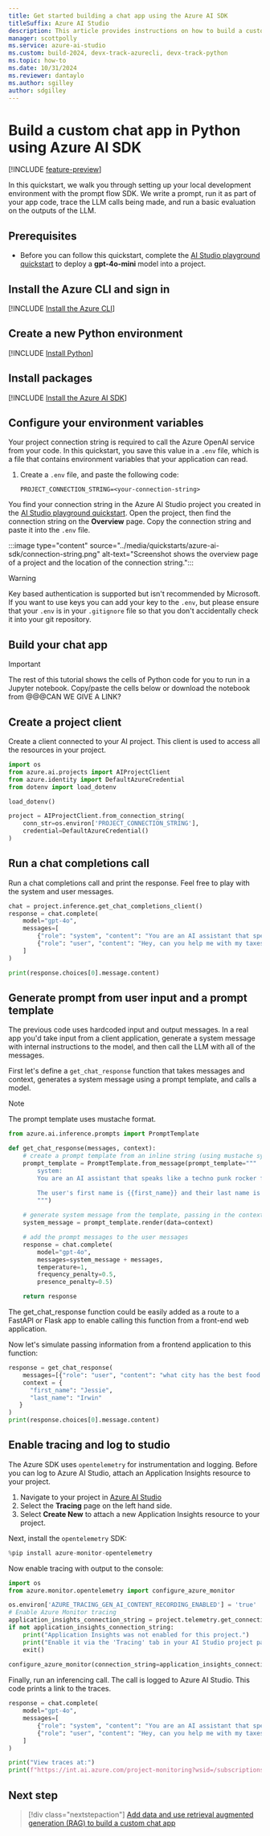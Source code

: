 ```yaml
---
title: Get started building a chat app using the Azure AI SDK
titleSuffix: Azure AI Studio
description: This article provides instructions on how to build a custom chat app in Python using the Azure AI SDK.
manager: scottpolly
ms.service: azure-ai-studio
ms.custom: build-2024, devx-track-azurecli, devx-track-python
ms.topic: how-to
ms.date: 10/31/2024
ms.reviewer: dantaylo
ms.author: sgilley
author: sdgilley
---
```


# Build a custom chat app in Python using Azure AI SDK

[!INCLUDE [feature-preview](../includes/feature-preview.md)]

In this quickstart, we walk you through setting up your local development environment with the prompt flow SDK. We write a prompt, run it as part of your app code, trace the LLM calls being made, and run a basic evaluation on the outputs of the LLM.

## Prerequisites

* Before you can follow this quickstart, complete the [AI Studio playground quickstart](../quickstarts/get-started-playground.md) to deploy a **gpt-4o-mini** model into a project.

## Install the Azure CLI and sign in 

[!INCLUDE [Install the Azure CLI](../includes/install-cli.md)]

## Create a new Python environment

[!INCLUDE [Install Python](../includes/install-python.md)]

## Install packages

[!INCLUDE [Install the Azure AI SDK](../includes/install-ai-sdk.md)]

## Configure your environment variables

Your project connection string is required to call the Azure OpenAI service from your code. In this quickstart, you save this value in a `.env` file, which is a file that contains environment variables that your application can read. 

1. Create a `.env` file, and paste the following code:

    ```text
    PROJECT_CONNECTION_STRING=<your-connection-string>
    ```

You find your connection string in the Azure AI Studio project you created in the [AI Studio playground quickstart](../quickstarts/get-started-playground.md).  Open the project, then find the connection string on the **Overview** page.  Copy the connection string and paste it into the `.env` file.

:::image type="content" source="../media/quickstarts/azure-ai-sdk/connection-string.png" alt-text="Screenshot shows the overview page of a project and the location of the connection string.":::

> [!WARNING]
> Key based authentication is supported but isn't recommended by Microsoft. If you want to use keys you can add your key to the `.env`, but please ensure that your `.env` is in your `.gitignore` file so that you don't accidentally check it into your git repository.

## Build your chat app

> [!IMPORTANT]
> The rest of this tutorial shows the cells of Python code for you to run in a Jupyter notebook. Copy/paste the cells below or download the notebook from @@@CAN WE GIVE A LINK?

## Create a project client

Create a client connected to your AI project.  This client is used to access all the resources in your project.

```python
import os
from azure.ai.projects import AIProjectClient
from azure.identity import DefaultAzureCredential
from dotenv import load_dotenv

load_dotenv()

project = AIProjectClient.from_connection_string(
    conn_str=os.environ['PROJECT_CONNECTION_STRING'],
    credential=DefaultAzureCredential()
)
```

## Run a chat completions call

 Run a chat completions call and print the response. Feel free to play with the system and user messages.

```Python
chat = project.inference.get_chat_completions_client()
response = chat.complete(
    model="gpt-4o",
    messages=[
        {"role": "system", "content": "You are an AI assistant that speaks like a techno punk rocker from 2350. Be cool but not too cool. Ya dig?"},
        {"role": "user", "content": "Hey, can you help me with my taxes? I'm a freelancer."},
    ]
)

print(response.choices[0].message.content)
```

## Generate prompt from user input and a prompt template

The previous code uses hardcoded input and output messages. In a real app you'd take input from a client application, generate a system message with internal instructions to the model, and then call the LLM with all of the messages.

First let's define a `get_chat_response` function that takes messages and context, generates a system message using a prompt template, and calls a model.

> [!NOTE]
> The prompt template uses mustache format.

```python
from azure.ai.inference.prompts import PromptTemplate

def get_chat_response(messages, context):
    # create a prompt template from an inline string (using mustache syntax)
    prompt_template = PromptTemplate.from_message(prompt_template="""
        system:
        You are an AI assistant that speaks like a techno punk rocker from 2350. Be cool but not too cool. Ya dig? Refer to the user by their first name, try to work their last name into a pun.

        The user's first name is {{first_name}} and their last name is {{last_name}}.
        """)
    
    # generate system message from the template, passing in the context as variables
    system_message = prompt_template.render(data=context)

    # add the prompt messages to the user messages
    response = chat.complete(
        model="gpt-4o", 
        messages=system_message + messages,
        temperature=1,
        frequency_penalty=0.5,
        presence_penalty=0.5)

    return response
```

The get_chat_response function could be easily added as a route to a FastAPI or Flask app to enable calling this function from a front-end web application.

Now let's simulate passing information from a frontend application to this function:

```python
response = get_chat_response(
    messages=[{"role": "user", "content": "what city has the best food in the world?"}],
    context = {
      "first_name": "Jessie",
      "last_name": "Irwin"
   }
)
print(response.choices[0].message.content)
```

## Enable tracing and log to studio

The Azure SDK uses `opentelemetry` for instrumentation and logging. Before you can log to Azure AI Studio, attach an Application Insights resource to your project.

1. Navigate to your project in [Azure AI Studio](https://ai.azure.com/)
1. Select the **Tracing** page on the left hand side.
1. Select **Create New** to attach a new Application Insights resource to your project.

Next, install the `opentelemetry` SDK:

```python
%pip install azure-monitor-opentelemetry
```

Now enable tracing with output to the console:

```python
import os
from azure.monitor.opentelemetry import configure_azure_monitor

os.environ['AZURE_TRACING_GEN_AI_CONTENT_RECORDING_ENABLED'] = 'true'
# Enable Azure Monitor tracing
application_insights_connection_string = project.telemetry.get_connection_string()
if not application_insights_connection_string:
    print("Application Insights was not enabled for this project.")
    print("Enable it via the 'Tracing' tab in your AI Studio project page.")
    exit()
    
configure_azure_monitor(connection_string=application_insights_connection_string)
```

Finally, run an inferencing call. The call is logged to Azure AI Studio.  This code prints a link to the traces.

```python
response = chat.complete(
    model="gpt-4o",
    messages=[
        {"role": "system", "content": "You are an AI assistant that speaks like a techno punk rocker from 2350. Be cool but not too cool. Ya dig?"},
        {"role": "user", "content": "Hey, can you help me with my taxes? I'm a freelancer."},
    ]
)

print("View traces at:")
print(f"https://int.ai.azure.com/project-monitoring?wsid=/subscriptions/{project.scope['subscription_id']}/resourceGroups/{project.scope['resource_group_name']}/providers/Microsoft.MachineLearningServices/workspaces/{project.scope['project_name']}")
```

## Next step

> [!div class="nextstepaction"]
> [Add data and use retrieval augmented generation (RAG) to build a custom chat app](../tutorials/copilot-sdk-create-resources.md)

